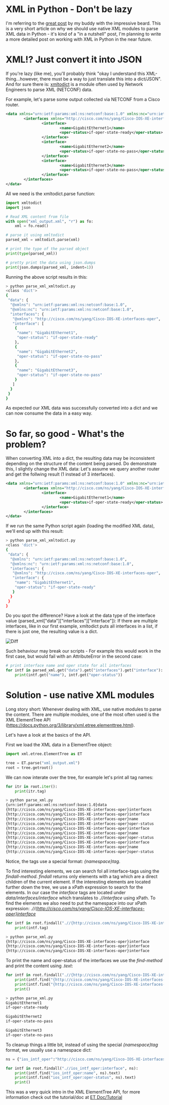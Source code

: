 # XML in Python - Don't be lazy
I'm referring to the [great post](https://learningnetwork.cisco.com/s/question/0D56e0000DuuMpfCQE/xmling-network-automation) by my buddy with the impressive beard. This is a very short article on why we should use native XML modules to parse XML data in Python - it's kind of a "in a nutshell" post, I'm planning to write a more detailed post on working with XML in Python in the near future. 

# XML!? Just convert it into JSON
If you're lazy (like me), you'll probably think "okay I understand this XML-thing...however, there must be a way to just translate this into a dict/JSON". And for sure there is: [xmltodict](https://github.com/martinblech/xmltodict) is a module often used by Network Engineers to parse XML (NETCONF) data.

For example, let's parse some output collected via NETCONF from a Cisco router.
```xml
<data xmlns="urn:ietf:params:xml:ns:netconf:base:1.0" xmlns:nc="urn:ietf:params:xml:ns:netconf:base:1.0">
        <interfaces xmlns="http://cisco.com/ns/yang/Cisco-IOS-XE-interfaces-oper">
                <interface>
                        <name>GigabitEthernet1</name>
                        <oper-status>if-oper-state-ready</oper-status>
                </interface>
                <interface>
                        <name>GigabitEthernet2</name>
                        <oper-status>if-oper-state-no-pass</oper-status>
                </interface>
                <interface>
                        <name>GigabitEthernet3</name>
                        <oper-status>if-oper-state-no-pass</oper-status>
                </interface>
        </interfaces>
</data>
```

All we need is the xmltodict.parse function:
```python
import xmltodict
import json

# Read XML content from file
with open("xml_output.xml", "r") as fo:
    xml = fo.read()

# parse it using xmltodict
parsed_xml = xmltodict.parse(xml)

# print the type of the parsed object
print(type(parsed_xml))

# pretty print the data using json.dumps
print(json.dumps(parsed_xml, indent=1))
```

Running the above script results in this:
```bash
> python parse_xml_xmltodict.py                                                                                                                                                                                                                     
<class 'dict'>
{
 "data": {
  "@xmlns": "urn:ietf:params:xml:ns:netconf:base:1.0",
  "@xmlns:nc": "urn:ietf:params:xml:ns:netconf:base:1.0",
  "interfaces": {
   "@xmlns": "http://cisco.com/ns/yang/Cisco-IOS-XE-interfaces-oper",
   "interface": [
    {
     "name": "GigabitEthernet1",
     "oper-status": "if-oper-state-ready"
    },
    {
     "name": "GigabitEthernet2",
     "oper-status": "if-oper-state-no-pass"
    },
    {
     "name": "GigabitEthernet3",
     "oper-status": "if-oper-state-no-pass"
    }
   ]
  }
 }
}
```

As expected our XML data was successfully converted into a dict and we can now consume the data in a easy way.

# So far, so good - What's the problem?
When converting XML into a dict, the resulting data may be inconsistent depending on the structure of the content being parsed. Do demonstrate this, I slightly change the XML data: Let's assume we query another router and get the follwing result (1 instead of 3 interfaces).

```xml
<data xmlns="urn:ietf:params:xml:ns:netconf:base:1.0" xmlns:nc="urn:ietf:params:xml:ns:netconf:base:1.0">
        <interfaces xmlns="http://cisco.com/ns/yang/Cisco-IOS-XE-interfaces-oper">
                <interface>
                        <name>GigabitEthernet1</name>
                        <oper-status>if-oper-state-ready</oper-status>
                </interface>
        </interfaces>
</data>
```

If we run the same Python script again (loading the modified XML data), we'll end up with this result:
```bash
> python parse_xml_xmltodict.py                                                                                                                                                                                                                     
<class 'dict'>
{
 "data": {
  "@xmlns": "urn:ietf:params:xml:ns:netconf:base:1.0",
  "@xmlns:nc": "urn:ietf:params:xml:ns:netconf:base:1.0",
  "interfaces": {
   "@xmlns": "http://cisco.com/ns/yang/Cisco-IOS-XE-interfaces-oper",
   "interface": {
    "name": "GigabitEthernet1",
    "oper-status": "if-oper-state-ready"
   }
  }
 }
}
```

Do you spot the difference? Have a look at the data type of the interface value (parsed_xml["data"]["interfaces"]["interface"]): If there are multiple interfaces, like in our first example, xmltodict puts all interfaces in a list, if there is just one, the resulting value is a dict.

![Diff](out_diff.png)

Such behaviour may break our scripts - For example this would work in the first case, but would fail with an AttributeError in the second case:

```python
# print interface name and oper state for all interfaces
for intf in parsed_xml.get("data").get("interfaces").get("interface"):
    print(intf.get("name"), intf.get("oper-status"))
```

# Solution - use native XML modules
Long story short: Whenever dealing with XML, use native modules to parse the content. There are multiple modules, one of the most often used is the XML ElementTree API (https://docs.python.org/3/library/xml.etree.elementtree.html).

Let's have a look at the basics of the API.

First we load the XML data in a ElementTree object:
```python
import xml.etree.ElementTree as ET

tree = ET.parse("xml_output.xml")
root = tree.getroot()
```

We can now interate over the tree, for example let's print all tag names:
```python
for itr in root.iter():
    print(itr.tag)
```

```bash
> python parse_xml.py 
{urn:ietf:params:xml:ns:netconf:base:1.0}data
{http://cisco.com/ns/yang/Cisco-IOS-XE-interfaces-oper}interfaces
{http://cisco.com/ns/yang/Cisco-IOS-XE-interfaces-oper}interface
{http://cisco.com/ns/yang/Cisco-IOS-XE-interfaces-oper}name
{http://cisco.com/ns/yang/Cisco-IOS-XE-interfaces-oper}oper-status
{http://cisco.com/ns/yang/Cisco-IOS-XE-interfaces-oper}interface
{http://cisco.com/ns/yang/Cisco-IOS-XE-interfaces-oper}name
{http://cisco.com/ns/yang/Cisco-IOS-XE-interfaces-oper}oper-status
{http://cisco.com/ns/yang/Cisco-IOS-XE-interfaces-oper}interface
{http://cisco.com/ns/yang/Cisco-IOS-XE-interfaces-oper}name
{http://cisco.com/ns/yang/Cisco-IOS-XE-interfaces-oper}oper-status 
```

Notice, the tags use a special format: _{namespace}tag_. 

To find interesting elements, we can search fol all interface-tags using the _findall-method_. _findall_ returns only elements with a tag which are a direct children of the current element. If the interesting elements are located further down the tree, we use a xPath expression to search for the elements. In our case the _interface_ tags are located under _data/interfaces/interface_ which translates to _.//interface_ using xPath. To find the elements we also need to put the namespace into our xPath expression: _.//{http://cisco.com/ns/yang/Cisco-IOS-XE-interfaces-oper}interface_

```python
for intf in root.findall(".//{http://cisco.com/ns/yang/Cisco-IOS-XE-interfaces-oper}interface"):
    print(intf.tag)
```

```bash
> python parse_xml.py 
{http://cisco.com/ns/yang/Cisco-IOS-XE-interfaces-oper}interface
{http://cisco.com/ns/yang/Cisco-IOS-XE-interfaces-oper}interface
{http://cisco.com/ns/yang/Cisco-IOS-XE-interfaces-oper}interface
```

To print the name and oper-status of the interfaces we use the _find-method_ and print the content using _.text_:
```python
for intf in root.findall(".//{http://cisco.com/ns/yang/Cisco-IOS-XE-interfaces-oper}interface"):
    print(intf.find("{http://cisco.com/ns/yang/Cisco-IOS-XE-interfaces-oper}name").text)
    print(intf.find("{http://cisco.com/ns/yang/Cisco-IOS-XE-interfaces-oper}oper-status").text)
    print()
```

```bash
> python parse_xml.py 
GigabitEthernet1
if-oper-state-ready

GigabitEthernet2
if-oper-state-no-pass

GigabitEthernet3
if-oper-state-no-pass
```

To cleanup things a little bit, instead of using the special _{namespace}tag_ format, we usually use a namespace dict:
```python
ns = {"ios_intf_oper":"http://cisco.com/ns/yang/Cisco-IOS-XE-interfaces-oper"}

for intf in root.findall(".//ios_intf_oper:interface", ns):
    print(intf.find("ios_intf_oper:name", ns).text)
    print(intf.find("ios_intf_oper:oper-status", ns).text)
    print()
```

This was a very quick intro in the XML ElementTree API, for more information check out the tutorial/doc at [ET Doc/Tutorial](https://docs.python.org/3/library/xml.etree.elementtree.html)